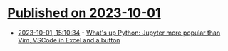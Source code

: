 # [Published on 2023-10-01](index.md)

* [2023-10-01, 15:10:34](https://lobste.rs/s/pbdu8s/what_s_up_python_jupyter_more_popular_than) - [What's up Python: Jupyter more popular than Vim, VSCode in Excel and a button](https://www.bitecode.dev/p/whats-up-python-jupyter-more-popular)
